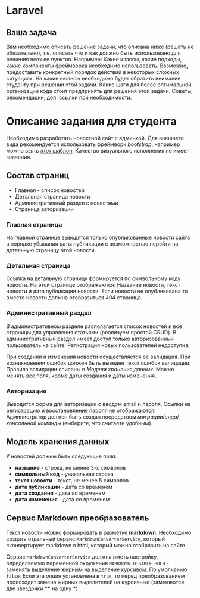 # Laravel

## Ваша задача
Вам необходимо описать решение задачи, что описана ниже (решать не обязательно), т.е. описать что и как должно быть использовано для решения всех ее пунктов.
Например: Какие классы, какие подходы, какие компоненты фреймворка необходимо использовать. Возможно, предоставить конкретный порядок действий в некоторых сложных ситуациях. На какие нюансы необходимо будет обратить внимание студенту при решении этой задачи. Какие шаги для более оптимальной организации кода стоит предпринять для решения этой задачи. Советы, рекомендации, доп. ссылки при необходимости.

# Описание задания для студента
Необходимо разработать новостной сайт с админкой. Для внешнего вида рекомендуется использовать фреймворк *bootstrap*, например можно взять [этот шаблон](https://github.com/StartBootstrap/startbootstrap-modern-business). Качество визуального исполнения не имеет значения.

## Состав страниц
- Главная - список новостей
- Детальная страница новости
- Административный раздел с новостями
- Страница авторизации

### Главная страница
На главной странице выводятся только опубликованные новости сайта в порядке убывания даты публикации с возможностью перейти на детальную страницу этой новости. 

### Детальная страница
Ссылка на детальную страницу формируется по символьному коду новости. На этой странице отображаются: Название новости, текст новости и дата публикации новости. Если новости не опубликована то вместо новости должна отобразиться 404 страница.

### Административный раздел
В административном разделе располагается список новостей и все страницы для управления статьями (реализуем простой CRUD). В административный раздел имеет доступ только авторизованный пользователь на сайте. Регистрация новых пользователей недоступна.

При создании и изменения новости осуществляется ее валидация. При возникновении ошибок должен быть выведен текст ошибок валидации. Правила валидации описаны в *Модели хранения данных*. Можно менять все поля, кроме даты создания и даты изменения.

### Авторизация
Выводится форма для авторизации с вводом email и пароля. Ссылки на регистрацию и восстановление пароля не отображаются. Администратор должен быть создан посредством *миграции*/*сида*/*консольной команды* (выберите, что считаете удобным).

## Модель хранения данных

У новостей должны быть следующие поля:
- **название** - строка, не менее 3-х символов
- **символьный код** - уникальная строка
- **текст новости** - текст, не менее 5 символов
- **дата публикации** - дата со временем
- **дата создания** - дата со временем
- **дата изменения** - дата со временем

## Сервис Markdown преобразователь
Текст новости можно формировать в разметке **markdown**. Необходимо создать отдельный сервис `MarkdownConverterService`, который сконвертирует markdown в html, который можно отобразить на сайте. 

Сервис `MarkdownConverterService` должна иметь настройку, определяемую переменной окружения `MARKDOWN_DISABLE_BOLD` - заменять выделение жирным на выделение курсивом. По умолчанию `false`. Если эта опция установлена в `true`, то перед преобразованием происходит замена жирных выделителей на курсивные (заменяются две звездочки **\*\*** на одну **\***)

